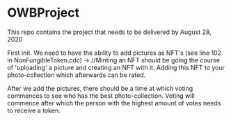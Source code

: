 # OWBProject

This repo contains the project that needs to be delivered by August 28, 2020

First init.
We need to have the ability to add pictures as NFT's (see line 102 in NonFungibleToken.cdc)
-> //Minting an NFT should be going the course of 'uploading' a picture and creating an NFT with it. Adding this NFT to your photo-collection which afterwards can be rated.

After we add the pictures, there should be a time at which voting commences to see who has the best photo-collection. Voting will commence after which the person with the highest amount of votes needs to receive a token.
